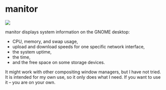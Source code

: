 # manitor

![](https://i.imgur.com/mRETGaY.png)

manitor displays system information on the GNOME desktop:

- CPU, memory, and swap usage,
- upload and download speeds for one specific network interface,
- the system uptime,
- the time,
- and the free space on some storage devices.

It might work with other compositing window managers, but I have not
tried. It is intended for my own use, so it only does what I need.
If you want to use it – you are on your own.
